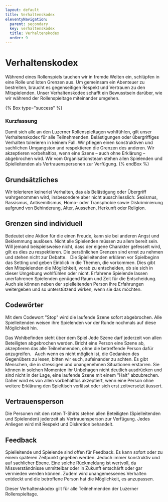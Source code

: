 ```yaml
---
layout: default
title: Verhaltenskodex
eleventyNavigation:
  parent: secondary
  key: verhaltenskodex
  title: Verhaltenskodex
  order: 9
---
```


# Verhaltenskodex

Während eines Rollenspiels tauchen wir in fremde Welten ein, schlüpfen in eine Rolle und loten Grenzen aus. Um gemeinsam ein Abenteuer zu bestreiten, braucht es gegenseitigen Respekt und Vertrauen zu den Mitspielenden. Unser Verhaltenskodex schafft ein Bewusstsein darüber, wie wir während der Rollenspieltage miteinander umgehen.

{% Box type="success" %}
### Kurzfassung

Damit sich alle an den Luzerner Rollenspieltagen wohlfühlen, gilt unser Verhaltenskodex für alle Teilnehmenden. Belästigungen oder übergriffiges Verhalten tolerieren in keinem Fall. Wir pflegen einen konstruktiven und sachlichen Umgangston und respektieren die Grenzen des anderen. Wir akzeptieren vorbehaltlos, wenn eine Szene – auch ohne Erklärung – abgebrochen wird. Wir vom Organisationsteam stehen allen Spielenden und Spielleitenden als Vertrauenspersonen zur Verfügung.
{% endBox %}
 
## Grundsätzliches

Wir tolerieren keinerlei Verhalten, das als Belästigung oder Übergriff wahrgenommen wird, insbesondere aber nicht ausschliesslich: Sexismus, Rassismus, Antisemitismus, Homo- oder Transphobie sowie Diskriminierung aufgrund von Behinderung, Alter, Aussehen, Herkunft oder Religion.
 
## Grenzen sind individuell

Bedeutet eine Aktion für die einen Freude, kann sie bei anderen Angst und Beklemmung auslösen. Nicht alle Spielenden müssen zu allem bereit sein. Will jemand beispielsweise nicht, dass der eigene Charakter gefesselt wird, gilt es dies zu respektieren. Die persönlichen Grenzen sind ernst zu nehmen und stehen nicht zur Debatte.
 
Die Spielleitenden erklären vor Spielbeginn das Setting und geben Einblick in die Themen, die vorkommen. Dies gibt den Mitspielenden die Möglichkeit, vorab zu entscheiden, ob sie sich in dieser Umgebung wohlfühlen oder nicht. Erfahrene Spielende lassen unerfahrenen Spielenden genügend Raum und Zeit für die Entscheidung. Auch sie können neben der spielleitenden Person ihre Erfahrungen weitergeben und so unterstützend wirken, wenn sie das möchten.
 
## Codewörter

Mit dem Codewort "Stop" wird die laufende Szene sofort abgebrochen. Alle Spielleitenden weisen ihre Spielenden vor der Runde nochmals auf diese Möglichkeit hin. 

Das Wohlbefinden steht über dem Spiel
Jede Szene darf jederzeit von allen Beteiligten abgebrochen werden. Bricht eine Person eine Szene ab, akzeptieren das alle Teilnehmenden, ohne die betreffende Person dafür anzugreifen.
 
Auch wenn es nicht möglich ist, die Gedanken des Gegenübers zu lesen, bitten wir euch, aufeinander zu achten. Es gibt Menschen, die in stressigen und unangenehmen Situationen erstarren. Sie können in solchen Momenten ihr Unbehagen nicht deutlich ausdrücken und sind nicht in der Lage, eine laufende Szene mit einem "Halt" abzubrechen. Daher wird es von allen vorbehaltlos akzeptiert, wenn eine Person ohne weitere Erklärung den Spieltisch verlässt oder sich erst zeitversetzt äussert.

## Vertrauensperson

Die Personen mit den roten T-Shirts stehen allen Beteiligten (Spielleitenden und Spielenden) jederzeit als Vertrauensperson zur Verfügung. Jedes Anliegen wird mit Respekt und Diskretion behandelt.

## Feedback

Spielleitende und Spielende sind offen für Feedback. Es kann sofort oder zu einem späteren Zeitpunkt gegeben werden. Jedoch immer konstruktiv und auf sachlicher Ebene. Eine solche Rückmeldung ist wertvoll, da Missverständnisse unmittelbar oder in Zukunft entschärft oder gar vermieden werden können. Zudem wird unangemessenes Verhalten entdeckt und die betroffene Person hat die Möglichkeit, es anzupassen.

Dieser Verhaltenskodex gilt für alle Teilnehmenden der Luzerner Rollenspieltage. 

